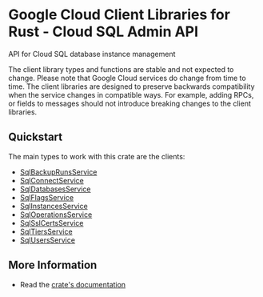 # Google Cloud Client Libraries for Rust - Cloud SQL Admin API

<!-- Code generated by sidekick. DO NOT EDIT. -->


API for Cloud SQL database instance management

The client library types and functions are stable and not expected to change.
Please note that Google Cloud services do change from time to time. The client
libraries are designed to preserve backwards compatibility when the service
changes in compatible ways. For example, adding RPCs, or fields to messages
should not introduce breaking changes to the client libraries.

## Quickstart

The main types to work with this crate are the clients:

- [SqlBackupRunsService]
- [SqlConnectService]
- [SqlDatabasesService]
- [SqlFlagsService]
- [SqlInstancesService]
- [SqlOperationsService]
- [SqlSslCertsService]
- [SqlTiersService]
- [SqlUsersService]

## More Information

- Read the [crate's documentation](https://docs.rs/google-cloud-sql-v1/latest/google-cloud-sql-v1)

[SqlBackupRunsService]: https://docs.rs/google-cloud-sql-v1/latest/google_cloud_sql_v1/client/struct.SqlBackupRunsService.html
[SqlConnectService]: https://docs.rs/google-cloud-sql-v1/latest/google_cloud_sql_v1/client/struct.SqlConnectService.html
[SqlDatabasesService]: https://docs.rs/google-cloud-sql-v1/latest/google_cloud_sql_v1/client/struct.SqlDatabasesService.html
[SqlFlagsService]: https://docs.rs/google-cloud-sql-v1/latest/google_cloud_sql_v1/client/struct.SqlFlagsService.html
[SqlInstancesService]: https://docs.rs/google-cloud-sql-v1/latest/google_cloud_sql_v1/client/struct.SqlInstancesService.html
[SqlOperationsService]: https://docs.rs/google-cloud-sql-v1/latest/google_cloud_sql_v1/client/struct.SqlOperationsService.html
[SqlSslCertsService]: https://docs.rs/google-cloud-sql-v1/latest/google_cloud_sql_v1/client/struct.SqlSslCertsService.html
[SqlTiersService]: https://docs.rs/google-cloud-sql-v1/latest/google_cloud_sql_v1/client/struct.SqlTiersService.html
[SqlUsersService]: https://docs.rs/google-cloud-sql-v1/latest/google_cloud_sql_v1/client/struct.SqlUsersService.html
